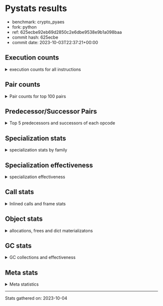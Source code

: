 
# Pystats results

- benchmark: crypto_pyaes
- fork: python
- ref: 625ecbe92eb69d2850c2e6dbe9538e9b1a098baa
- commit hash: 625ecbe
- commit date: 2023-10-03T22:37:21+00:00

## Execution counts

<details>
<summary> execution counts for all instructions </summary>

|Name | Count | Self | Cumulative | Miss ratio | 
|---|---:|---:|---:|---:|
| BINARY_OP | 109,351,840 | 19.4% | 19.4% |  |
| LOAD_FAST | 92,960,580 | 16.5% | 35.8% |  |
| LOAD_CONST | 87,069,660 | 15.4% | 51.3% |  |
| BINARY_SUBSCR_LIST_INT | 73,578,720 | 13.0% | 64.3% |  |
| LOAD_FAST_LOAD_FAST | 36,618,960 | 6.5% | 70.8% |  |
| LOAD_ATTR_NONDESCRIPTOR_WITH_VALUES | 27,633,000 | 4.9% | 75.7% |  |
| BINARY_OP_ADD_INT | 21,582,240 | 3.8% | 79.5% |  |
| STORE_FAST | 15,736,020 | 2.8% | 82.3% |  |
| JUMP_BACKWARD | 12,097,980 | 2.1% | 84.4% |  |
| FOR_ITER_RANGE | 11,407,200 | 2.0% | 86.5% |  |
| LOAD_ATTR_INSTANCE_VALUE | 9,339,600 | 1.7% | 88.1% |  |
| STORE_SUBSCR_LIST_INT | 6,405,600 | 1.1% | 89.3% |  |
| LOAD_GLOBAL_MODULE | 6,044,200 | 1.1% | 90.3% |  |
| LOAD_ATTR_METHOD_NO_DICT | 4,314,000 | 0.8% | 91.1% |  |
| LIST_APPEND | 3,455,280 | 0.6% | 91.7% |  |
| PUSH_NULL | 3,106,980 | 0.6% | 92.3% |  |
| STORE_FAST_STORE_FAST | 2,932,560 | 0.5% | 92.8% |  |
| RESUME_CHECK | 2,761,980 | 0.5% | 93.3% |  |
| CALL_LIST_APPEND | 2,760,960 | 0.5% | 93.7% |  |
| FOR_ITER | 2,760,780 | 0.5% | 94.2% |  |
| UNPACK_SEQUENCE_TWO_TUPLE | 2,760,000 | 0.5% | 94.7% |  |
| RETURN_VALUE | 2,589,060 | 0.5% | 95.2% |  |
| CALL_PY_EXACT_ARGS | 2,588,940 | 0.5% | 95.6% |  |
| LOAD_GLOBAL_BUILTIN | 2,417,220 | 0.4% | 96.1% |  |
| GET_ITER | 2,246,460 | 0.4% | 96.5% |  |
| CALL_BUILTIN_CLASS | 2,246,340 | 0.4% | 96.9% |  |
| POP_JUMP_IF_FALSE | 2,085,060 | 0.4% | 97.2% |  |
| LOAD_ATTR_MODULE | 1,553,800 | 0.3% | 97.5% |  |
| TO_BOOL | 1,553,420 | 0.3% | 97.8% |  |
| CALL_TYPE_1 | 1,553,040 | 0.3% | 98.1% |  |
| CALL_METHOD_DESCRIPTOR_NOARGS | 1,553,040 | 0.3% | 98.3% |  |
| CALL_METHOD_DESCRIPTOR_FAST | 1,553,040 | 0.3% | 98.6% |  |
| BINARY_OP_MULTIPLY_INT | 1,380,600 | 0.2% | 98.9% |  |
| SWAP | 875,160 | 0.2% | 99.0% |  |
| CALL_LEN | 863,640 | 0.2% | 99.2% |  |
| BUILD_LIST | 693,660 | 0.1% | 99.3% |  |
| BINARY_SLICE | 690,840 | 0.1% | 99.4% |  |
| COMPARE_OP_INT | 531,720 | 0.1% | 99.5% |  |
| COPY | 528,480 | 0.1% | 99.6% |  |
| BINARY_OP_SUBTRACT_INT | 355,200 | 0.1% | 99.7% |  |
| POP_TOP | 345,300 | 0.1% | 99.7% |  |
| LOAD_ATTR_METHOD_WITH_VALUES | 345,300 | 0.1% | 99.8% |  |
| LIST_EXTEND | 345,180 | 0.1% | 99.8% |  |
| STORE_ATTR_INSTANCE_VALUE | 173,400 | 0.0% | 99.9% |  |
| LOAD_FAST_AND_CLEAR | 173,280 | 0.0% | 99.9% |  |
| RETURN_CONST | 173,040 | 0.0% | 99.9% |  |
| UNPACK_SEQUENCE_LIST | 172,560 | 0.0% | 100.0% |  |
| LOAD_ATTR_PROPERTY | 172,560 | 0.0% | 100.0% |  |
| STORE_FAST_LOAD_FAST | 1,920 | 0.0% | 100.0% |  |
| JUMP_FORWARD | 1,200 | 0.0% | 100.0% |  |
| EXTENDED_ARG | 1,200 | 0.0% | 100.0% |  |
| CALL | 900 | 0.0% | 100.0% |  |
| CALL_BUILTIN_FAST | 480 | 0.0% | 100.0% |  |
| BINARY_SUBSCR_TUPLE_INT | 480 | 0.0% | 100.0% |  |
| LOAD_ATTR | 320 | 0.0% | 100.0% |  |
| INTERPRETER_EXIT | 240 | 0.0% | 100.0% |  |
| LOAD_GLOBAL | 220 | 0.0% | 100.0% |  |
| LOAD_DEREF | 180 | 0.0% | 100.0% |  |
| TO_BOOL_BOOL | 120 | 0.0% | 100.0% |  |
| POP_JUMP_IF_NOT_NONE | 120 | 0.0% | 100.0% |  |
| EXIT_INIT_CHECK | 120 | 0.0% | 100.0% |  |
| CONTAINS_OP | 120 | 0.0% | 100.0% |  |
| CALL_ISINSTANCE | 120 | 0.0% | 100.0% |  |
| CALL_FUNCTION_EX | 120 | 0.0% | 100.0% |  |
| CALL_ALLOC_AND_ENTER_INIT | 120 | 0.0% | 100.0% |  |
| BINARY_SUBSCR_DICT | 120 | 0.0% | 100.0% |  |
| COMPARE_OP | 80 | 0.0% | 100.0% |  |
| NOP | 60 | 0.0% | 100.0% |  |
| LOAD_FAST_CHECK | 60 | 0.0% | 100.0% |  |
| COPY_FREE_VARS | 60 | 0.0% | 100.0% |  |
| CALL_INTRINSIC_1 | 60 | 0.0% | 100.0% |  |
| BINARY_OP_SUBTRACT_FLOAT | 60 | 0.0% | 100.0% |  |


</details>

## Pair counts

<details>
<summary> Pair counts for top 100 pairs </summary>

|Pair | Count | Self | Cumulative | 
|---|---:|---:|---:|
| LOAD_CONST BINARY_OP | 75,995,640 | 13.5% | 13.5% |
| BINARY_OP BINARY_SUBSCR_LIST_INT | 48,344,160 | 8.6% | 22.0% |
| BINARY_SUBSCR_LIST_INT LOAD_CONST | 30,031,440 | 5.3% | 27.3% |
| LOAD_FAST LOAD_ATTR_NONDESCRIPTOR_WITH_VALUES | 27,633,000 | 4.9% | 32.2% |
| LOAD_ATTR_NONDESCRIPTOR_WITH_VALUES LOAD_FAST_LOAD_FAST | 27,609,600 | 4.9% | 37.1% |
| BINARY_SUBSCR_LIST_INT BINARY_OP | 26,246,880 | 4.7% | 41.8% |
| BINARY_OP LOAD_CONST | 23,486,640 | 4.2% | 45.9% |
| BINARY_OP LOAD_FAST | 20,724,960 | 3.7% | 49.6% |
| LOAD_FAST_LOAD_FAST LOAD_FAST | 20,707,680 | 3.7% | 53.3% |
| BINARY_OP_ADD_INT LOAD_CONST | 20,707,320 | 3.7% | 57.0% |
| LOAD_FAST BINARY_OP_ADD_INT | 20,707,200 | 3.7% | 60.6% |
| BINARY_SUBSCR_LIST_INT LOAD_FAST | 16,601,040 | 2.9% | 63.6% |
| LOAD_FAST BINARY_SUBSCR_LIST_INT | 14,682,360 | 2.6% | 66.2% |
| FOR_ITER_RANGE STORE_FAST | 9,504,180 | 1.7% | 67.9% |
| STORE_FAST LOAD_FAST | 9,335,460 | 1.7% | 69.5% |
| LOAD_FAST LOAD_ATTR_INSTANCE_VALUE | 9,166,920 | 1.6% | 71.1% |
| JUMP_BACKWARD FOR_ITER_RANGE | 9,160,860 | 1.6% | 72.8% |
| LOAD_ATTR_INSTANCE_VALUE LOAD_FAST | 7,435,800 | 1.3% | 74.1% |
| LOAD_FAST_LOAD_FAST BINARY_SUBSCR_LIST_INT | 6,912,960 | 1.2% | 75.3% |
| STORE_SUBSCR_LIST_INT JUMP_BACKWARD | 6,221,160 | 1.1% | 76.4% |
| LOAD_FAST_LOAD_FAST STORE_SUBSCR_LIST_INT | 6,212,160 | 1.1% | 77.5% |
| BINARY_OP LOAD_FAST_LOAD_FAST | 6,212,160 | 1.1% | 78.6% |
| LOAD_FAST LOAD_CONST | 5,573,880 | 1.0% | 79.6% |
| STORE_FAST LOAD_GLOBAL_MODULE | 4,316,040 | 0.8% | 80.3% |
| LOAD_ATTR_METHOD_NO_DICT LOAD_FAST | 4,314,000 | 0.8% | 81.1% |
| BINARY_OP BINARY_OP | 3,484,580 | 0.6% | 81.7% |
| LIST_APPEND JUMP_BACKWARD | 3,455,280 | 0.6% | 82.3% |
| BINARY_OP LIST_APPEND | 3,454,800 | 0.6% | 83.0% |
| LOAD_CONST BINARY_SUBSCR_LIST_INT | 3,451,200 | 0.6% | 83.6% |
| PUSH_NULL LOAD_FAST | 3,106,200 | 0.6% | 84.1% |
| LOAD_FAST LOAD_ATTR_METHOD_NO_DICT | 2,760,960 | 0.5% | 84.6% |
| BINARY_OP CALL_LIST_APPEND | 2,760,960 | 0.5% | 85.1% |
| UNPACK_SEQUENCE_TWO_TUPLE STORE_FAST_STORE_FAST | 2,760,000 | 0.5% | 85.6% |
| STORE_FAST_STORE_FAST LOAD_FAST_LOAD_FAST | 2,760,000 | 0.5% | 86.1% |
| LOAD_FAST_LOAD_FAST BINARY_OP | 2,760,000 | 0.5% | 86.6% |
| JUMP_BACKWARD FOR_ITER | 2,760,000 | 0.5% | 87.1% |
| FOR_ITER UNPACK_SEQUENCE_TWO_TUPLE | 2,760,000 | 0.5% | 87.5% |
| CALL_PY_EXACT_ARGS RESUME_CHECK | 2,588,940 | 0.5% | 88.0% |
| LOAD_GLOBAL_BUILTIN LOAD_FAST | 2,416,980 | 0.4% | 88.4% |
| CALL_BUILTIN_CLASS GET_ITER | 2,246,280 | 0.4% | 88.8% |
| LOAD_GLOBAL_MODULE LOAD_CONST | 2,073,480 | 0.4% | 89.2% |
| GET_ITER FOR_ITER_RANGE | 2,073,300 | 0.4% | 89.6% |
| LOAD_CONST LOAD_CONST | 2,072,040 | 0.4% | 89.9% |
| LOAD_CONST CALL_BUILTIN_CLASS | 2,072,040 | 0.4% | 90.3% |
| CALL_LIST_APPEND LOAD_FAST | 2,070,720 | 0.4% | 90.7% |
| RESUME_CHECK LOAD_GLOBAL_BUILTIN | 1,726,120 | 0.3% | 91.0% |
| LOAD_CONST LOAD_FAST | 1,555,080 | 0.3% | 91.2% |
| LOAD_ATTR_MODULE PUSH_NULL | 1,553,800 | 0.3% | 91.5% |
| LOAD_GLOBAL_MODULE LOAD_ATTR_MODULE | 1,553,700 | 0.3% | 91.8% |
| POP_JUMP_IF_FALSE LOAD_FAST | 1,553,460 | 0.3% | 92.1% |
| LOAD_FAST CALL_PY_EXACT_ARGS | 1,553,360 | 0.3% | 92.3% |
| RETURN_VALUE STORE_FAST | 1,553,280 | 0.3% | 92.6% |
| STORE_FAST JUMP_BACKWARD | 1,553,100 | 0.3% | 92.9% |
| FOR_ITER_RANGE LOAD_GLOBAL_MODULE | 1,553,080 | 0.3% | 93.2% |
| TO_BOOL POP_JUMP_IF_FALSE | 1,553,040 | 0.3% | 93.4% |
| LOAD_GLOBAL_MODULE LOAD_ATTR_METHOD_NO_DICT | 1,553,040 | 0.3% | 93.7% |
| LOAD_FAST TO_BOOL | 1,553,040 | 0.3% | 94.0% |
| LOAD_FAST PUSH_NULL | 1,553,040 | 0.3% | 94.3% |
| LOAD_FAST CALL_TYPE_1 | 1,553,040 | 0.3% | 94.5% |
| LOAD_FAST CALL_METHOD_DESCRIPTOR_NOARGS | 1,553,040 | 0.3% | 94.8% |
| LOAD_FAST CALL_METHOD_DESCRIPTOR_FAST | 1,553,040 | 0.3% | 95.1% |
| CALL_TYPE_1 STORE_FAST | 1,553,040 | 0.3% | 95.4% |
| CALL_METHOD_DESCRIPTOR_NOARGS RETURN_VALUE | 1,553,040 | 0.3% | 95.6% |
| CALL_METHOD_DESCRIPTOR_FAST STORE_FAST | 1,553,040 | 0.3% | 95.9% |
| LOAD_FAST BINARY_OP_MULTIPLY_INT | 1,380,480 | 0.2% | 96.2% |
| BINARY_OP_MULTIPLY_INT LOAD_CONST | 1,380,480 | 0.2% | 96.4% |
| LOAD_CONST BINARY_OP_ADD_INT | 875,040 | 0.2% | 96.6% |
| RESUME_CHECK LOAD_FAST | 862,860 | 0.2% | 96.7% |
| BINARY_SUBSCR_LIST_INT STORE_FAST | 695,760 | 0.1% | 96.8% |
| LOAD_FAST BINARY_OP | 692,180 | 0.1% | 97.0% |
| LOAD_GLOBAL_MODULE LOAD_FAST | 690,840 | 0.1% | 97.1% |
| BINARY_OP_ADD_INT BINARY_SLICE | 690,720 | 0.1% | 97.2% |
| RETURN_VALUE LOAD_FAST | 690,360 | 0.1% | 97.3% |
| LOAD_ATTR_INSTANCE_VALUE LOAD_CONST | 690,240 | 0.1% | 97.5% |
| CALL_LIST_APPEND JUMP_BACKWARD | 690,240 | 0.1% | 97.6% |
| BINARY_SLICE CALL_PY_EXACT_ARGS | 690,240 | 0.1% | 97.7% |
| BINARY_OP RETURN_VALUE | 690,240 | 0.1% | 97.8% |
| COMPARE_OP_INT POP_JUMP_IF_FALSE | 531,600 | 0.1% | 97.9% |
| CALL_LEN LOAD_CONST | 518,160 | 0.1% | 98.0% |
| LOAD_ATTR_INSTANCE_VALUE CALL_LEN | 517,800 | 0.1% | 98.1% |
| LOAD_CONST BINARY_OP_SUBTRACT_INT | 349,920 | 0.1% | 98.2% |
| BUILD_LIST LOAD_CONST | 347,760 | 0.1% | 98.2% |
| LOAD_CONST COMPARE_OP_INT | 346,920 | 0.1% | 98.3% |
| LOAD_FAST CALL_LEN | 345,840 | 0.1% | 98.3% |
| LOAD_FAST COPY | 345,720 | 0.1% | 98.4% |
| STORE_FAST BUILD_LIST | 345,120 | 0.1% | 98.5% |
| LOAD_CONST LIST_EXTEND | 345,120 | 0.1% | 98.5% |
| LOAD_ATTR_INSTANCE_VALUE LOAD_ATTR_METHOD_WITH_VALUES | 345,120 | 0.1% | 98.6% |
| STORE_SUBSCR_LIST_INT LOAD_FAST | 179,160 | 0.0% | 98.6% |
| SWAP SWAP | 177,960 | 0.0% | 98.7% |
| SWAP STORE_SUBSCR_LIST_INT | 177,960 | 0.0% | 98.7% |
| COPY COPY | 177,960 | 0.0% | 98.7% |
| COPY BINARY_SUBSCR_LIST_INT | 177,960 | 0.0% | 98.7% |
| BINARY_OP SWAP | 177,360 | 0.0% | 98.8% |
| POP_JUMP_IF_FALSE JUMP_BACKWARD | 176,040 | 0.0% | 98.8% |
| LOAD_FAST CALL_BUILTIN_CLASS | 174,040 | 0.0% | 98.8% |
| SWAP BUILD_LIST | 173,160 | 0.0% | 98.9% |
| LOAD_FAST_AND_CLEAR SWAP | 173,160 | 0.0% | 98.9% |
| GET_ITER LOAD_FAST_AND_CLEAR | 173,160 | 0.0% | 98.9% |
| BUILD_LIST SWAP | 173,160 | 0.0% | 99.0% |


</details>

## Predecessor/Successor Pairs

<details>
<summary> Top 5 predecessors and successors of each opcode </summary>

### BINARY_SLICE

<details>
<summary> Successors and predecessors for BINARY_SLICE </summary>

|Predecessors | Count | Percentage | 
|---|---:|---:|
| BINARY_OP_ADD_INT | 690,720 | 100.0% |
| LOAD_CONST | 120 | 0.0% |

|Successors | Count | Percentage | 
|---|---:|---:|
| CALL_PY_EXACT_ARGS | 690,240 | 99.9% |
| CALL_BUILTIN_FAST | 480 | 0.1% |
| LOAD_FAST | 120 | 0.0% |


</details>

### CACHE

<details>
<summary> Successors and predecessors for CACHE </summary>

|Predecessors | Count | Percentage | 
|---|---:|---:|

|Successors | Count | Percentage | 
|---|---:|---:|
| RESUME_CHECK | 240 | 100.0% |


</details>

### EXIT_INIT_CHECK

<details>
<summary> Successors and predecessors for EXIT_INIT_CHECK </summary>

|Predecessors | Count | Percentage | 
|---|---:|---:|
| RETURN_CONST | 120 | 100.0% |

|Successors | Count | Percentage | 
|---|---:|---:|
| RETURN_VALUE | 120 | 100.0% |


</details>

### GET_ITER

<details>
<summary> Successors and predecessors for GET_ITER </summary>

|Predecessors | Count | Percentage | 
|---|---:|---:|
| CALL_BUILTIN_CLASS | 2,246,280 | 100.0% |
| CALL | 120 | 0.0% |
| LOAD_FAST | 60 | 0.0% |

|Successors | Count | Percentage | 
|---|---:|---:|
| FOR_ITER_RANGE | 2,073,300 | 92.3% |
| LOAD_FAST_AND_CLEAR | 173,160 | 7.7% |


</details>

### INTERPRETER_EXIT

<details>
<summary> Successors and predecessors for INTERPRETER_EXIT </summary>

|Predecessors | Count | Percentage | 
|---|---:|---:|
| RETURN_CONST | 240 | 100.0% |

|Successors | Count | Percentage | 
|---|---:|---:|


</details>

### NOP

<details>
<summary> Successors and predecessors for NOP </summary>

|Predecessors | Count | Percentage | 
|---|---:|---:|
| POP_TOP | 60 | 100.0% |

|Successors | Count | Percentage | 
|---|---:|---:|
| LOAD_DEREF | 60 | 100.0% |


</details>

### POP_TOP

<details>
<summary> Successors and predecessors for POP_TOP </summary>

|Predecessors | Count | Percentage | 
|---|---:|---:|
| RETURN_CONST | 172,680 | 50.0% |
| POP_JUMP_IF_FALSE | 172,560 | 50.0% |
| CALL | 60 | 0.0% |

|Successors | Count | Percentage | 
|---|---:|---:|
| RETURN_CONST | 172,560 | 50.0% |
| LOAD_GLOBAL_BUILTIN | 172,560 | 50.0% |
| LOAD_FAST | 120 | 0.0% |
| NOP | 60 | 0.0% |


</details>

### PUSH_NULL

<details>
<summary> Successors and predecessors for PUSH_NULL </summary>

|Predecessors | Count | Percentage | 
|---|---:|---:|
| LOAD_ATTR_MODULE | 1,553,800 | 50.0% |
| LOAD_FAST | 1,553,040 | 50.0% |
| LOAD_DEREF | 120 | 0.0% |
| LOAD_ATTR | 20 | 0.0% |

|Successors | Count | Percentage | 
|---|---:|---:|
| LOAD_FAST | 3,106,200 | 100.0% |
| LOAD_CONST | 480 | 0.0% |
| CALL | 180 | 0.0% |
| LOAD_GLOBAL_MODULE | 80 | 0.0% |
| LOAD_GLOBAL | 40 | 0.0% |


</details>

### RETURN_VALUE

<details>
<summary> Successors and predecessors for RETURN_VALUE </summary>

|Predecessors | Count | Percentage | 
|---|---:|---:|
| CALL_METHOD_DESCRIPTOR_NOARGS | 1,553,040 | 60.0% |
| BINARY_OP | 690,240 | 26.7% |
| LOAD_FAST | 172,740 | 6.7% |
| LOAD_ATTR_INSTANCE_VALUE | 172,560 | 6.7% |
| RETURN_VALUE | 240 | 0.0% |

|Successors | Count | Percentage | 
|---|---:|---:|
| STORE_FAST | 1,553,280 | 60.0% |
| LOAD_FAST | 690,360 | 26.7% |
| CALL_PY_EXACT_ARGS | 172,560 | 6.7% |
| BINARY_OP | 172,560 | 6.7% |
| RETURN_VALUE | 240 | 0.0% |


</details>

### TO_BOOL

<details>
<summary> Successors and predecessors for TO_BOOL </summary>

|Predecessors | Count | Percentage | 
|---|---:|---:|
| LOAD_FAST | 1,553,040 | 100.0% |
| TO_BOOL | 380 | 0.0% |

|Successors | Count | Percentage | 
|---|---:|---:|
| POP_JUMP_IF_FALSE | 1,553,040 | 100.0% |
| TO_BOOL | 380 | 0.0% |


</details>

### BINARY_OP

<details>
<summary> Successors and predecessors for BINARY_OP </summary>

|Predecessors | Count | Percentage | 
|---|---:|---:|
| LOAD_CONST | 75,995,640 | 69.5% |
| BINARY_SUBSCR_LIST_INT | 26,246,880 | 24.0% |
| BINARY_OP | 3,484,580 | 3.2% |
| LOAD_FAST_LOAD_FAST | 2,760,000 | 2.5% |
| LOAD_FAST | 692,180 | 0.6% |

|Successors | Count | Percentage | 
|---|---:|---:|
| BINARY_SUBSCR_LIST_INT | 48,344,160 | 44.2% |
| LOAD_CONST | 23,486,640 | 21.5% |
| LOAD_FAST | 20,724,960 | 19.0% |
| LOAD_FAST_LOAD_FAST | 6,212,160 | 5.7% |
| BINARY_OP | 3,484,580 | 3.2% |


</details>

### BUILD_LIST

<details>
<summary> Successors and predecessors for BUILD_LIST </summary>

|Predecessors | Count | Percentage | 
|---|---:|---:|
| STORE_FAST | 345,120 | 49.8% |
| SWAP | 173,160 | 25.0% |
| FOR_ITER_RANGE | 172,560 | 24.9% |
| LOAD_CONST | 2,640 | 0.4% |
| STORE_ATTR_INSTANCE_VALUE | 120 | 0.0% |

|Successors | Count | Percentage | 
|---|---:|---:|
| LOAD_CONST | 347,760 | 50.1% |
| SWAP | 173,160 | 25.0% |
| STORE_FAST | 172,560 | 24.9% |
| LOAD_FAST | 120 | 0.0% |
| LOAD_DEREF | 60 | 0.0% |


</details>

### CALL

<details>
<summary> Successors and predecessors for CALL </summary>

|Predecessors | Count | Percentage | 
|---|---:|---:|
| LOAD_GLOBAL_MODULE | 260 | 28.9% |
| PUSH_NULL | 180 | 20.0% |
| LOAD_FAST | 180 | 20.0% |
| CALL | 160 | 17.8% |
| LOAD_ATTR_INSTANCE_VALUE | 120 | 13.3% |

|Successors | Count | Percentage | 
|---|---:|---:|
| STORE_FAST | 300 | 33.3% |
| CALL | 160 | 17.8% |
| RETURN_VALUE | 120 | 13.3% |
| GET_ITER | 120 | 13.3% |
| POP_TOP | 60 | 6.7% |


</details>

### CALL_FUNCTION_EX

<details>
<summary> Successors and predecessors for CALL_FUNCTION_EX </summary>

|Predecessors | Count | Percentage | 
|---|---:|---:|
| LOAD_FAST | 60 | 50.0% |
| CALL_INTRINSIC_1 | 60 | 50.0% |

|Successors | Count | Percentage | 
|---|---:|---:|
| RESUME_CHECK | 60 | 50.0% |
| COPY_FREE_VARS | 60 | 50.0% |


</details>

### CALL_INTRINSIC_1

<details>
<summary> Successors and predecessors for CALL_INTRINSIC_1 </summary>

|Predecessors | Count | Percentage | 
|---|---:|---:|
| LIST_EXTEND | 60 | 100.0% |

|Successors | Count | Percentage | 
|---|---:|---:|
| CALL_FUNCTION_EX | 60 | 100.0% |


</details>

### COMPARE_OP

<details>
<summary> Successors and predecessors for COMPARE_OP </summary>

|Predecessors | Count | Percentage | 
|---|---:|---:|
| LOAD_GLOBAL_MODULE | 60 | 75.0% |
| COMPARE_OP | 20 | 25.0% |

|Successors | Count | Percentage | 
|---|---:|---:|
| POP_JUMP_IF_FALSE | 60 | 75.0% |
| COMPARE_OP | 20 | 25.0% |


</details>

### CONTAINS_OP

<details>
<summary> Successors and predecessors for CONTAINS_OP </summary>

|Predecessors | Count | Percentage | 
|---|---:|---:|
| LOAD_CONST | 120 | 100.0% |

|Successors | Count | Percentage | 
|---|---:|---:|
| POP_JUMP_IF_FALSE | 120 | 100.0% |


</details>

### COPY

<details>
<summary> Successors and predecessors for COPY </summary>

|Predecessors | Count | Percentage | 
|---|---:|---:|
| LOAD_FAST | 345,720 | 65.4% |
| COPY | 177,960 | 33.7% |
| LOAD_FAST_LOAD_FAST | 3,600 | 0.7% |
| LOAD_CONST | 1,200 | 0.2% |

|Successors | Count | Percentage | 
|---|---:|---:|
| COPY | 177,960 | 33.7% |
| BINARY_SUBSCR_LIST_INT | 177,960 | 33.7% |
| LOAD_ATTR_INSTANCE_VALUE | 172,560 | 32.7% |


</details>

### COPY_FREE_VARS

<details>
<summary> Successors and predecessors for COPY_FREE_VARS </summary>

|Predecessors | Count | Percentage | 
|---|---:|---:|
| CALL_FUNCTION_EX | 60 | 100.0% |

|Successors | Count | Percentage | 
|---|---:|---:|
| RESUME_CHECK | 60 | 100.0% |


</details>

### EXTENDED_ARG

<details>
<summary> Successors and predecessors for EXTENDED_ARG </summary>

|Predecessors | Count | Percentage | 
|---|---:|---:|
| POP_JUMP_IF_FALSE | 1,080 | 90.0% |
| COMPARE_OP_INT | 120 | 10.0% |

|Successors | Count | Percentage | 
|---|---:|---:|
| JUMP_BACKWARD | 1,080 | 90.0% |
| POP_JUMP_IF_FALSE | 120 | 10.0% |


</details>

### FOR_ITER

<details>
<summary> Successors and predecessors for FOR_ITER </summary>

|Predecessors | Count | Percentage | 
|---|---:|---:|
| JUMP_BACKWARD | 2,760,000 | 100.0% |
| FOR_ITER | 660 | 0.0% |
| SWAP | 120 | 0.0% |

|Successors | Count | Percentage | 
|---|---:|---:|
| UNPACK_SEQUENCE_TWO_TUPLE | 2,760,000 | 100.0% |
| FOR_ITER | 660 | 0.0% |
| STORE_FAST | 120 | 0.0% |


</details>

### JUMP_BACKWARD

<details>
<summary> Successors and predecessors for JUMP_BACKWARD </summary>

|Predecessors | Count | Percentage | 
|---|---:|---:|
| STORE_SUBSCR_LIST_INT | 6,221,160 | 51.4% |
| LIST_APPEND | 3,455,280 | 28.6% |
| STORE_FAST | 1,553,100 | 12.8% |
| CALL_LIST_APPEND | 690,240 | 5.7% |
| POP_JUMP_IF_FALSE | 176,040 | 1.5% |

|Successors | Count | Percentage | 
|---|---:|---:|
| FOR_ITER_RANGE | 9,160,860 | 75.7% |
| FOR_ITER | 2,760,000 | 22.8% |
| LOAD_FAST | 172,440 | 1.4% |
| LOAD_FAST_LOAD_FAST | 4,680 | 0.0% |


</details>

### JUMP_FORWARD

<details>
<summary> Successors and predecessors for JUMP_FORWARD </summary>

|Predecessors | Count | Percentage | 
|---|---:|---:|
| FOR_ITER_RANGE | 1,200 | 100.0% |

|Successors | Count | Percentage | 
|---|---:|---:|
| LOAD_CONST | 1,200 | 100.0% |


</details>

### LIST_APPEND

<details>
<summary> Successors and predecessors for LIST_APPEND </summary>

|Predecessors | Count | Percentage | 
|---|---:|---:|
| BINARY_OP | 3,454,800 | 100.0% |
| BINARY_SUBSCR_TUPLE_INT | 480 | 0.0% |

|Successors | Count | Percentage | 
|---|---:|---:|
| JUMP_BACKWARD | 3,455,280 | 100.0% |


</details>

### LIST_EXTEND

<details>
<summary> Successors and predecessors for LIST_EXTEND </summary>

|Predecessors | Count | Percentage | 
|---|---:|---:|
| LOAD_CONST | 345,120 | 100.0% |
| LOAD_DEREF | 60 | 0.0% |

|Successors | Count | Percentage | 
|---|---:|---:|
| UNPACK_SEQUENCE_LIST | 172,560 | 50.0% |
| STORE_FAST | 172,560 | 50.0% |
| CALL_INTRINSIC_1 | 60 | 0.0% |


</details>

### LOAD_ATTR

<details>
<summary> Successors and predecessors for LOAD_ATTR </summary>

|Predecessors | Count | Percentage | 
|---|---:|---:|
| LOAD_GLOBAL_MODULE | 220 | 68.8% |
| LOAD_FAST | 60 | 18.8% |
| LOAD_GLOBAL | 20 | 6.2% |
| LOAD_ATTR | 20 | 6.2% |

|Successors | Count | Percentage | 
|---|---:|---:|
| LOAD_FAST_LOAD_FAST | 120 | 37.5% |
| LOAD_ATTR_MODULE | 100 | 31.2% |
| LOAD_ATTR_METHOD_WITH_VALUES | 60 | 18.8% |
| PUSH_NULL | 20 | 6.2% |
| LOAD_ATTR | 20 | 6.2% |


</details>

### LOAD_CONST

<details>
<summary> Successors and predecessors for LOAD_CONST </summary>

|Predecessors | Count | Percentage | 
|---|---:|---:|
| BINARY_SUBSCR_LIST_INT | 30,031,440 | 34.5% |
| BINARY_OP | 23,486,640 | 27.0% |
| BINARY_OP_ADD_INT | 20,707,320 | 23.8% |
| LOAD_FAST | 5,573,880 | 6.4% |
| LOAD_GLOBAL_MODULE | 2,073,480 | 2.4% |

|Successors | Count | Percentage | 
|---|---:|---:|
| BINARY_OP | 75,995,640 | 87.3% |
| BINARY_SUBSCR_LIST_INT | 3,451,200 | 4.0% |
| LOAD_CONST | 2,072,040 | 2.4% |
| CALL_BUILTIN_CLASS | 2,072,040 | 2.4% |
| LOAD_FAST | 1,555,080 | 1.8% |


</details>

### LOAD_DEREF

<details>
<summary> Successors and predecessors for LOAD_DEREF </summary>

|Predecessors | Count | Percentage | 
|---|---:|---:|
| RESUME_CHECK | 60 | 33.3% |
| NOP | 60 | 33.3% |
| BUILD_LIST | 60 | 33.3% |

|Successors | Count | Percentage | 
|---|---:|---:|
| PUSH_NULL | 120 | 66.7% |
| LIST_EXTEND | 60 | 33.3% |


</details>

### LOAD_FAST

<details>
<summary> Successors and predecessors for LOAD_FAST </summary>

|Predecessors | Count | Percentage | 
|---|---:|---:|
| BINARY_OP | 20,724,960 | 22.3% |
| LOAD_FAST_LOAD_FAST | 20,707,680 | 22.3% |
| BINARY_SUBSCR_LIST_INT | 16,601,040 | 17.9% |
| STORE_FAST | 9,335,460 | 10.0% |
| LOAD_ATTR_INSTANCE_VALUE | 7,435,800 | 8.0% |

|Successors | Count | Percentage | 
|---|---:|---:|
| LOAD_ATTR_NONDESCRIPTOR_WITH_VALUES | 27,633,000 | 29.7% |
| BINARY_OP_ADD_INT | 20,707,200 | 22.3% |
| BINARY_SUBSCR_LIST_INT | 14,682,360 | 15.8% |
| LOAD_ATTR_INSTANCE_VALUE | 9,166,920 | 9.9% |
| LOAD_CONST | 5,573,880 | 6.0% |


</details>

### LOAD_FAST_AND_CLEAR

<details>
<summary> Successors and predecessors for LOAD_FAST_AND_CLEAR </summary>

|Predecessors | Count | Percentage | 
|---|---:|---:|
| GET_ITER | 173,160 | 99.9% |
| LOAD_FAST_AND_CLEAR | 120 | 0.1% |

|Successors | Count | Percentage | 
|---|---:|---:|
| SWAP | 173,160 | 99.9% |
| LOAD_FAST_AND_CLEAR | 120 | 0.1% |


</details>

### LOAD_FAST_CHECK

<details>
<summary> Successors and predecessors for LOAD_FAST_CHECK </summary>

|Predecessors | Count | Percentage | 
|---|---:|---:|
| STORE_FAST | 60 | 100.0% |

|Successors | Count | Percentage | 
|---|---:|---:|
| LOAD_GLOBAL_MODULE | 40 | 66.7% |
| LOAD_GLOBAL | 20 | 33.3% |


</details>

### LOAD_FAST_LOAD_FAST

<details>
<summary> Successors and predecessors for LOAD_FAST_LOAD_FAST </summary>

|Predecessors | Count | Percentage | 
|---|---:|---:|
| LOAD_ATTR_NONDESCRIPTOR_WITH_VALUES | 27,609,600 | 75.4% |
| BINARY_OP | 6,212,160 | 17.0% |
| STORE_FAST_STORE_FAST | 2,760,000 | 7.5% |
| STORE_FAST | 10,320 | 0.0% |
| POP_JUMP_IF_FALSE | 7,320 | 0.0% |

|Successors | Count | Percentage | 
|---|---:|---:|
| LOAD_FAST | 20,707,680 | 56.5% |
| BINARY_SUBSCR_LIST_INT | 6,912,960 | 18.9% |
| STORE_SUBSCR_LIST_INT | 6,212,160 | 17.0% |
| BINARY_OP | 2,760,000 | 7.5% |
| COMPARE_OP_INT | 12,120 | 0.0% |


</details>

### LOAD_GLOBAL

<details>
<summary> Successors and predecessors for LOAD_GLOBAL </summary>

|Predecessors | Count | Percentage | 
|---|---:|---:|
| STORE_FAST | 60 | 27.3% |
| RETURN_VALUE | 40 | 18.2% |
| PUSH_NULL | 40 | 18.2% |
| RESUME_CHECK | 20 | 9.1% |
| LOAD_FAST_CHECK | 20 | 9.1% |

|Successors | Count | Percentage | 
|---|---:|---:|
| LOAD_GLOBAL_MODULE | 180 | 81.8% |
| LOAD_GLOBAL_BUILTIN | 20 | 9.1% |
| LOAD_ATTR | 20 | 9.1% |


</details>

### POP_JUMP_IF_FALSE

<details>
<summary> Successors and predecessors for POP_JUMP_IF_FALSE </summary>

|Predecessors | Count | Percentage | 
|---|---:|---:|
| TO_BOOL | 1,553,040 | 74.5% |
| COMPARE_OP_INT | 531,600 | 25.5% |
| TO_BOOL_BOOL | 120 | 0.0% |
| EXTENDED_ARG | 120 | 0.0% |
| CONTAINS_OP | 120 | 0.0% |

|Successors | Count | Percentage | 
|---|---:|---:|
| LOAD_FAST | 1,553,460 | 74.5% |
| JUMP_BACKWARD | 176,040 | 8.4% |
| POP_TOP | 172,560 | 8.3% |
| LOAD_GLOBAL_BUILTIN | 172,560 | 8.3% |
| LOAD_FAST_LOAD_FAST | 7,320 | 0.4% |


</details>

### POP_JUMP_IF_NOT_NONE

<details>
<summary> Successors and predecessors for POP_JUMP_IF_NOT_NONE </summary>

|Predecessors | Count | Percentage | 
|---|---:|---:|
| LOAD_FAST | 120 | 100.0% |

|Successors | Count | Percentage | 
|---|---:|---:|
| LOAD_GLOBAL_MODULE | 120 | 100.0% |


</details>

### RETURN_CONST

<details>
<summary> Successors and predecessors for RETURN_CONST </summary>

|Predecessors | Count | Percentage | 
|---|---:|---:|
| POP_TOP | 172,560 | 99.7% |
| STORE_ATTR_INSTANCE_VALUE | 360 | 0.2% |
| FOR_ITER_RANGE | 120 | 0.1% |

|Successors | Count | Percentage | 
|---|---:|---:|
| POP_TOP | 172,680 | 99.8% |
| INTERPRETER_EXIT | 240 | 0.1% |
| EXIT_INIT_CHECK | 120 | 0.1% |


</details>

### STORE_FAST

<details>
<summary> Successors and predecessors for STORE_FAST </summary>

|Predecessors | Count | Percentage | 
|---|---:|---:|
| FOR_ITER_RANGE | 9,504,180 | 60.4% |
| RETURN_VALUE | 1,553,280 | 9.9% |
| CALL_TYPE_1 | 1,553,040 | 9.9% |
| CALL_METHOD_DESCRIPTOR_FAST | 1,553,040 | 9.9% |
| BINARY_SUBSCR_LIST_INT | 695,760 | 4.4% |

|Successors | Count | Percentage | 
|---|---:|---:|
| LOAD_FAST | 9,335,460 | 59.3% |
| LOAD_GLOBAL_MODULE | 4,316,040 | 27.4% |
| JUMP_BACKWARD | 1,553,100 | 9.9% |
| BUILD_LIST | 345,120 | 2.2% |
| STORE_FAST | 172,920 | 1.1% |


</details>

### STORE_FAST_LOAD_FAST

<details>
<summary> Successors and predecessors for STORE_FAST_LOAD_FAST </summary>

|Predecessors | Count | Percentage | 
|---|---:|---:|
| FOR_ITER_RANGE | 1,920 | 100.0% |

|Successors | Count | Percentage | 
|---|---:|---:|
| LOAD_FAST | 1,920 | 100.0% |


</details>

### STORE_FAST_STORE_FAST

<details>
<summary> Successors and predecessors for STORE_FAST_STORE_FAST </summary>

|Predecessors | Count | Percentage | 
|---|---:|---:|
| UNPACK_SEQUENCE_TWO_TUPLE | 2,760,000 | 94.1% |
| UNPACK_SEQUENCE_LIST | 172,560 | 5.9% |

|Successors | Count | Percentage | 
|---|---:|---:|
| LOAD_FAST_LOAD_FAST | 2,760,000 | 94.1% |
| STORE_FAST | 172,560 | 5.9% |


</details>

### SWAP

<details>
<summary> Successors and predecessors for SWAP </summary>

|Predecessors | Count | Percentage | 
|---|---:|---:|
| SWAP | 177,960 | 20.3% |
| BINARY_OP | 177,360 | 20.3% |
| LOAD_FAST_AND_CLEAR | 173,160 | 19.8% |
| BUILD_LIST | 173,160 | 19.8% |
| BINARY_OP_ADD_INT | 173,160 | 19.8% |

|Successors | Count | Percentage | 
|---|---:|---:|
| SWAP | 177,960 | 20.3% |
| STORE_SUBSCR_LIST_INT | 177,960 | 20.3% |
| BUILD_LIST | 173,160 | 19.8% |
| FOR_ITER_RANGE | 173,040 | 19.8% |
| STORE_ATTR_INSTANCE_VALUE | 172,560 | 19.7% |


</details>

### BINARY_OP_ADD_INT

<details>
<summary> Successors and predecessors for BINARY_OP_ADD_INT </summary>

|Predecessors | Count | Percentage | 
|---|---:|---:|
| LOAD_FAST | 20,707,200 | 95.9% |
| LOAD_CONST | 875,040 | 4.1% |

|Successors | Count | Percentage | 
|---|---:|---:|
| LOAD_CONST | 20,707,320 | 95.9% |
| BINARY_SLICE | 690,720 | 3.2% |
| SWAP | 173,160 | 0.8% |
| STORE_FAST | 10,800 | 0.1% |
| CALL_BUILTIN_CLASS | 240 | 0.0% |


</details>

### BINARY_OP_MULTIPLY_INT

<details>
<summary> Successors and predecessors for BINARY_OP_MULTIPLY_INT </summary>

|Predecessors | Count | Percentage | 
|---|---:|---:|
| LOAD_FAST | 1,380,480 | 100.0% |
| LOAD_CONST | 120 | 0.0% |

|Successors | Count | Percentage | 
|---|---:|---:|
| LOAD_CONST | 1,380,480 | 100.0% |
| STORE_FAST | 120 | 0.0% |


</details>

### BINARY_OP_SUBTRACT_FLOAT

<details>
<summary> Successors and predecessors for BINARY_OP_SUBTRACT_FLOAT </summary>

|Predecessors | Count | Percentage | 
|---|---:|---:|
| LOAD_FAST | 40 | 66.7% |
| BINARY_OP | 20 | 33.3% |

|Successors | Count | Percentage | 
|---|---:|---:|
| STORE_FAST | 60 | 100.0% |


</details>

### BINARY_OP_SUBTRACT_INT

<details>
<summary> Successors and predecessors for BINARY_OP_SUBTRACT_INT </summary>

|Predecessors | Count | Percentage | 
|---|---:|---:|
| LOAD_CONST | 349,920 | 98.5% |
| BINARY_OP | 5,280 | 1.5% |

|Successors | Count | Percentage | 
|---|---:|---:|
| STORE_FAST | 172,560 | 48.6% |
| LOAD_CONST | 172,560 | 48.6% |
| BINARY_SUBSCR_LIST_INT | 10,080 | 2.8% |


</details>

### BINARY_SUBSCR_DICT

<details>
<summary> Successors and predecessors for BINARY_SUBSCR_DICT </summary>

|Predecessors | Count | Percentage | 
|---|---:|---:|
| CALL_LEN | 120 | 100.0% |

|Successors | Count | Percentage | 
|---|---:|---:|
| STORE_FAST | 120 | 100.0% |


</details>

### BINARY_SUBSCR_LIST_INT

<details>
<summary> Successors and predecessors for BINARY_SUBSCR_LIST_INT </summary>

|Predecessors | Count | Percentage | 
|---|---:|---:|
| BINARY_OP | 48,344,160 | 65.7% |
| LOAD_FAST | 14,682,360 | 20.0% |
| LOAD_FAST_LOAD_FAST | 6,912,960 | 9.4% |
| LOAD_CONST | 3,451,200 | 4.7% |
| COPY | 177,960 | 0.2% |

|Successors | Count | Percentage | 
|---|---:|---:|
| LOAD_CONST | 30,031,440 | 40.8% |
| BINARY_OP | 26,246,880 | 35.7% |
| LOAD_FAST | 16,601,040 | 22.6% |
| STORE_FAST | 695,760 | 0.9% |
| LOAD_FAST_LOAD_FAST | 3,600 | 0.0% |


</details>

### BINARY_SUBSCR_TUPLE_INT

<details>
<summary> Successors and predecessors for BINARY_SUBSCR_TUPLE_INT </summary>

|Predecessors | Count | Percentage | 
|---|---:|---:|
| LOAD_CONST | 480 | 100.0% |

|Successors | Count | Percentage | 
|---|---:|---:|
| LIST_APPEND | 480 | 100.0% |


</details>

### CALL_ALLOC_AND_ENTER_INIT

<details>
<summary> Successors and predecessors for CALL_ALLOC_AND_ENTER_INIT </summary>

|Predecessors | Count | Percentage | 
|---|---:|---:|
| LOAD_FAST | 120 | 100.0% |

|Successors | Count | Percentage | 
|---|---:|---:|
| RESUME_CHECK | 120 | 100.0% |


</details>

### CALL_BUILTIN_CLASS

<details>
<summary> Successors and predecessors for CALL_BUILTIN_CLASS </summary>

|Predecessors | Count | Percentage | 
|---|---:|---:|
| LOAD_CONST | 2,072,040 | 92.2% |
| LOAD_FAST | 174,040 | 7.7% |
| BINARY_OP_ADD_INT | 240 | 0.0% |
| CALL | 20 | 0.0% |

|Successors | Count | Percentage | 
|---|---:|---:|
| GET_ITER | 2,246,280 | 100.0% |
| STORE_FAST | 60 | 0.0% |


</details>

### CALL_BUILTIN_FAST

<details>
<summary> Successors and predecessors for CALL_BUILTIN_FAST </summary>

|Predecessors | Count | Percentage | 
|---|---:|---:|
| BINARY_SLICE | 480 | 100.0% |

|Successors | Count | Percentage | 
|---|---:|---:|
| LOAD_CONST | 480 | 100.0% |


</details>

### CALL_ISINSTANCE

<details>
<summary> Successors and predecessors for CALL_ISINSTANCE </summary>

|Predecessors | Count | Percentage | 
|---|---:|---:|
| LOAD_GLOBAL_BUILTIN | 120 | 100.0% |

|Successors | Count | Percentage | 
|---|---:|---:|
| TO_BOOL_BOOL | 120 | 100.0% |


</details>

### CALL_LEN

<details>
<summary> Successors and predecessors for CALL_LEN </summary>

|Predecessors | Count | Percentage | 
|---|---:|---:|
| LOAD_ATTR_INSTANCE_VALUE | 517,800 | 60.0% |
| LOAD_FAST | 345,840 | 40.0% |

|Successors | Count | Percentage | 
|---|---:|---:|
| LOAD_CONST | 518,160 | 60.0% |
| LOAD_GLOBAL_BUILTIN | 172,680 | 20.0% |
| COMPARE_OP_INT | 172,680 | 20.0% |
| BINARY_SUBSCR_DICT | 120 | 0.0% |


</details>

### CALL_LIST_APPEND

<details>
<summary> Successors and predecessors for CALL_LIST_APPEND </summary>

|Predecessors | Count | Percentage | 
|---|---:|---:|
| BINARY_OP | 2,760,960 | 100.0% |

|Successors | Count | Percentage | 
|---|---:|---:|
| LOAD_FAST | 2,070,720 | 75.0% |
| JUMP_BACKWARD | 690,240 | 25.0% |


</details>

### CALL_METHOD_DESCRIPTOR_FAST

<details>
<summary> Successors and predecessors for CALL_METHOD_DESCRIPTOR_FAST </summary>

|Predecessors | Count | Percentage | 
|---|---:|---:|
| LOAD_FAST | 1,553,040 | 100.0% |

|Successors | Count | Percentage | 
|---|---:|---:|
| STORE_FAST | 1,553,040 | 100.0% |


</details>

### CALL_METHOD_DESCRIPTOR_NOARGS

<details>
<summary> Successors and predecessors for CALL_METHOD_DESCRIPTOR_NOARGS </summary>

|Predecessors | Count | Percentage | 
|---|---:|---:|
| LOAD_FAST | 1,553,040 | 100.0% |

|Successors | Count | Percentage | 
|---|---:|---:|
| RETURN_VALUE | 1,553,040 | 100.0% |


</details>

### CALL_PY_EXACT_ARGS

<details>
<summary> Successors and predecessors for CALL_PY_EXACT_ARGS </summary>

|Predecessors | Count | Percentage | 
|---|---:|---:|
| LOAD_FAST | 1,553,360 | 60.0% |
| BINARY_SLICE | 690,240 | 26.7% |
| RETURN_VALUE | 172,560 | 6.7% |
| LOAD_ATTR_METHOD_WITH_VALUES | 172,560 | 6.7% |
| LOAD_FAST_LOAD_FAST | 120 | 0.0% |

|Successors | Count | Percentage | 
|---|---:|---:|
| RESUME_CHECK | 2,588,940 | 100.0% |


</details>

### CALL_TYPE_1

<details>
<summary> Successors and predecessors for CALL_TYPE_1 </summary>

|Predecessors | Count | Percentage | 
|---|---:|---:|
| LOAD_FAST | 1,553,040 | 100.0% |

|Successors | Count | Percentage | 
|---|---:|---:|
| STORE_FAST | 1,553,040 | 100.0% |


</details>

### COMPARE_OP_INT

<details>
<summary> Successors and predecessors for COMPARE_OP_INT </summary>

|Predecessors | Count | Percentage | 
|---|---:|---:|
| LOAD_CONST | 346,920 | 65.2% |
| CALL_LEN | 172,680 | 32.5% |
| LOAD_FAST_LOAD_FAST | 12,120 | 2.3% |

|Successors | Count | Percentage | 
|---|---:|---:|
| POP_JUMP_IF_FALSE | 531,600 | 100.0% |
| EXTENDED_ARG | 120 | 0.0% |


</details>

### FOR_ITER_RANGE

<details>
<summary> Successors and predecessors for FOR_ITER_RANGE </summary>

|Predecessors | Count | Percentage | 
|---|---:|---:|
| JUMP_BACKWARD | 9,160,860 | 80.3% |
| GET_ITER | 2,073,300 | 18.2% |
| SWAP | 173,040 | 1.5% |

|Successors | Count | Percentage | 
|---|---:|---:|
| STORE_FAST | 9,504,180 | 83.3% |
| LOAD_GLOBAL_MODULE | 1,553,080 | 13.6% |
| LOAD_FAST | 172,560 | 1.5% |
| BUILD_LIST | 172,560 | 1.5% |
| STORE_FAST_LOAD_FAST | 1,920 | 0.0% |


</details>

### LOAD_ATTR_INSTANCE_VALUE

<details>
<summary> Successors and predecessors for LOAD_ATTR_INSTANCE_VALUE </summary>

|Predecessors | Count | Percentage | 
|---|---:|---:|
| LOAD_FAST | 9,166,920 | 98.2% |
| COPY | 172,560 | 1.8% |
| LOAD_FAST_LOAD_FAST | 120 | 0.0% |

|Successors | Count | Percentage | 
|---|---:|---:|
| LOAD_FAST | 7,435,800 | 79.6% |
| LOAD_CONST | 690,240 | 7.4% |
| CALL_LEN | 517,800 | 5.5% |
| LOAD_ATTR_METHOD_WITH_VALUES | 345,120 | 3.7% |
| RETURN_VALUE | 172,560 | 1.8% |


</details>

### LOAD_ATTR_METHOD_NO_DICT

<details>
<summary> Successors and predecessors for LOAD_ATTR_METHOD_NO_DICT </summary>

|Predecessors | Count | Percentage | 
|---|---:|---:|
| LOAD_FAST | 2,760,960 | 64.0% |
| LOAD_GLOBAL_MODULE | 1,553,040 | 36.0% |

|Successors | Count | Percentage | 
|---|---:|---:|
| LOAD_FAST | 4,314,000 | 100.0% |


</details>

### LOAD_ATTR_METHOD_WITH_VALUES

<details>
<summary> Successors and predecessors for LOAD_ATTR_METHOD_WITH_VALUES </summary>

|Predecessors | Count | Percentage | 
|---|---:|---:|
| LOAD_ATTR_INSTANCE_VALUE | 345,120 | 99.9% |
| LOAD_FAST | 120 | 0.0% |
| LOAD_ATTR | 60 | 0.0% |

|Successors | Count | Percentage | 
|---|---:|---:|
| LOAD_FAST | 172,680 | 50.0% |
| CALL_PY_EXACT_ARGS | 172,560 | 50.0% |
| LOAD_GLOBAL_MODULE | 40 | 0.0% |
| LOAD_GLOBAL | 20 | 0.0% |


</details>

### LOAD_ATTR_MODULE

<details>
<summary> Successors and predecessors for LOAD_ATTR_MODULE </summary>

|Predecessors | Count | Percentage | 
|---|---:|---:|
| LOAD_GLOBAL_MODULE | 1,553,700 | 100.0% |
| LOAD_ATTR | 100 | 0.0% |

|Successors | Count | Percentage | 
|---|---:|---:|
| PUSH_NULL | 1,553,800 | 100.0% |


</details>

### LOAD_ATTR_NONDESCRIPTOR_WITH_VALUES

<details>
<summary> Successors and predecessors for LOAD_ATTR_NONDESCRIPTOR_WITH_VALUES </summary>

|Predecessors | Count | Percentage | 
|---|---:|---:|
| LOAD_FAST | 27,633,000 | 100.0% |

|Successors | Count | Percentage | 
|---|---:|---:|
| LOAD_FAST_LOAD_FAST | 27,609,600 | 99.9% |
| LOAD_FAST | 23,280 | 0.1% |
| LOAD_GLOBAL_BUILTIN | 120 | 0.0% |


</details>

### LOAD_ATTR_PROPERTY

<details>
<summary> Successors and predecessors for LOAD_ATTR_PROPERTY </summary>

|Predecessors | Count | Percentage | 
|---|---:|---:|
| LOAD_ATTR_INSTANCE_VALUE | 172,560 | 100.0% |

|Successors | Count | Percentage | 
|---|---:|---:|
| RESUME_CHECK | 172,560 | 100.0% |


</details>

### LOAD_GLOBAL_BUILTIN

<details>
<summary> Successors and predecessors for LOAD_GLOBAL_BUILTIN </summary>

|Predecessors | Count | Percentage | 
|---|---:|---:|
| RESUME_CHECK | 1,726,120 | 71.4% |
| CALL_LEN | 172,680 | 7.1% |
| POP_TOP | 172,560 | 7.1% |
| POP_JUMP_IF_FALSE | 172,560 | 7.1% |
| LOAD_GLOBAL_MODULE | 172,560 | 7.1% |

|Successors | Count | Percentage | 
|---|---:|---:|
| LOAD_FAST | 2,416,980 | 100.0% |
| LOAD_FAST_LOAD_FAST | 120 | 0.0% |
| CALL_ISINSTANCE | 120 | 0.0% |


</details>

### LOAD_GLOBAL_MODULE

<details>
<summary> Successors and predecessors for LOAD_GLOBAL_MODULE </summary>

|Predecessors | Count | Percentage | 
|---|---:|---:|
| STORE_FAST | 4,316,040 | 71.4% |
| FOR_ITER_RANGE | 1,553,080 | 25.7% |
| RESUME_CHECK | 172,920 | 2.9% |
| POP_JUMP_IF_FALSE | 1,440 | 0.0% |
| STORE_ATTR_INSTANCE_VALUE | 240 | 0.0% |

|Successors | Count | Percentage | 
|---|---:|---:|
| LOAD_CONST | 2,073,480 | 34.3% |
| LOAD_ATTR_MODULE | 1,553,700 | 25.7% |
| LOAD_ATTR_METHOD_NO_DICT | 1,553,040 | 25.7% |
| LOAD_FAST | 690,840 | 11.4% |
| LOAD_GLOBAL_BUILTIN | 172,560 | 2.9% |


</details>

### RESUME_CHECK

<details>
<summary> Successors and predecessors for RESUME_CHECK </summary>

|Predecessors | Count | Percentage | 
|---|---:|---:|
| CALL_PY_EXACT_ARGS | 2,588,940 | 93.7% |
| LOAD_ATTR_PROPERTY | 172,560 | 6.2% |
| CACHE | 240 | 0.0% |
| CALL_ALLOC_AND_ENTER_INIT | 120 | 0.0% |
| COPY_FREE_VARS | 60 | 0.0% |

|Successors | Count | Percentage | 
|---|---:|---:|
| LOAD_GLOBAL_BUILTIN | 1,726,120 | 62.5% |
| LOAD_FAST | 862,860 | 31.2% |
| LOAD_GLOBAL_MODULE | 172,920 | 6.3% |
| LOAD_DEREF | 60 | 0.0% |
| LOAD_GLOBAL | 20 | 0.0% |


</details>

### STORE_ATTR_INSTANCE_VALUE

<details>
<summary> Successors and predecessors for STORE_ATTR_INSTANCE_VALUE </summary>

|Predecessors | Count | Percentage | 
|---|---:|---:|
| SWAP | 172,560 | 99.5% |
| LOAD_FAST | 720 | 0.4% |
| LOAD_FAST_LOAD_FAST | 120 | 0.1% |

|Successors | Count | Percentage | 
|---|---:|---:|
| LOAD_FAST | 172,680 | 99.6% |
| RETURN_CONST | 360 | 0.2% |
| LOAD_GLOBAL_MODULE | 240 | 0.1% |
| BUILD_LIST | 120 | 0.1% |


</details>

### STORE_SUBSCR_LIST_INT

<details>
<summary> Successors and predecessors for STORE_SUBSCR_LIST_INT </summary>

|Predecessors | Count | Percentage | 
|---|---:|---:|
| LOAD_FAST_LOAD_FAST | 6,212,160 | 97.0% |
| SWAP | 177,960 | 2.8% |
| BINARY_OP | 10,560 | 0.2% |
| LOAD_FAST | 4,920 | 0.1% |

|Successors | Count | Percentage | 
|---|---:|---:|
| JUMP_BACKWARD | 6,221,160 | 97.1% |
| LOAD_FAST | 179,160 | 2.8% |
| LOAD_FAST_LOAD_FAST | 5,280 | 0.1% |


</details>

### TO_BOOL_BOOL

<details>
<summary> Successors and predecessors for TO_BOOL_BOOL </summary>

|Predecessors | Count | Percentage | 
|---|---:|---:|
| CALL_ISINSTANCE | 120 | 100.0% |

|Successors | Count | Percentage | 
|---|---:|---:|
| POP_JUMP_IF_FALSE | 120 | 100.0% |


</details>

### UNPACK_SEQUENCE_LIST

<details>
<summary> Successors and predecessors for UNPACK_SEQUENCE_LIST </summary>

|Predecessors | Count | Percentage | 
|---|---:|---:|
| LIST_EXTEND | 172,560 | 100.0% |

|Successors | Count | Percentage | 
|---|---:|---:|
| STORE_FAST_STORE_FAST | 172,560 | 100.0% |


</details>

### UNPACK_SEQUENCE_TWO_TUPLE

<details>
<summary> Successors and predecessors for UNPACK_SEQUENCE_TWO_TUPLE </summary>

|Predecessors | Count | Percentage | 
|---|---:|---:|
| FOR_ITER | 2,760,000 | 100.0% |

|Successors | Count | Percentage | 
|---|---:|---:|
| STORE_FAST_STORE_FAST | 2,760,000 | 100.0% |


</details>


</details>

## Specialization stats

<details>
<summary> specialization stats by family </summary>

### BINARY_SLICE

<details>
<summary> specialization stats for BINARY_SLICE family </summary>

|Kind | Count | Ratio | 
|---|---|---|


</details>

### BINARY_SUBSCR

<details>
<summary> specialization stats for BINARY_SUBSCR family </summary>

|Kind | Count | Ratio | 
|---|---|---|
|          hit |     73579320 | 100.0% |


</details>

### STORE_SUBSCR

<details>
<summary> specialization stats for STORE_SUBSCR family </summary>

|Kind | Count | Ratio | 
|---|---|---|
|          hit |      6405600 | 100.0% |


</details>

### TO_BOOL

<details>
<summary> specialization stats for TO_BOOL family </summary>

|Kind | Count | Ratio | 
|---|---|---|
| specialization.deferred |      1553040 | 100.0% |
|          hit |          120 | 0.0% |

#### Specialization attempts

| | Count | Ratio | 
|---|---:|---:|
| Success | 0 | 0.0% |
| Failure | 380 | 100.0% |

|Failure kind | Count | Ratio | 
|---|---:|---:|
| other | 380 | 100.0% |


</details>

### BINARY_OP

<details>
<summary> specialization stats for BINARY_OP family </summary>

|Kind | Count | Ratio | 
|---|---|---|
| specialization.deferred |    109323240 | 82.4% |
|          hit |     23318100 | 17.6% |

#### Specialization attempts

| | Count | Ratio | 
|---|---:|---:|
| Success | 20 | 0.1% |
| Failure | 28,580 | 99.9% |

|Failure kind | Count | Ratio | 
|---|---:|---:|
| xor | 7,980 | 27.9% |
| and int | 7,840 | 27.4% |
| rshift | 5,920 | 20.7% |
| remainder | 5,300 | 18.5% |
| lshift | 700 | 2.4% |
| or | 540 | 1.9% |
| floor divide | 180 | 0.6% |
| multiply different types | 80 | 0.3% |
| add other | 40 | 0.1% |


</details>

### CALL

<details>
<summary> specialization stats for CALL family </summary>

|Kind | Count | Ratio | 
|---|---|---|
| specialization.deferred |          660 | 0.0% |
|          hit |     13119720 | 100.0% |

#### Specialization attempts

| | Count | Ratio | 
|---|---:|---:|
| Success | 80 | 33.3% |
| Failure | 160 | 66.7% |

|Failure kind | Count | Ratio | 
|---|---:|---:|
| cfunc noargs | 60 | 37.5% |
| wrong number arguments | 60 | 37.5% |
| class no vectorcall | 40 | 25.0% |


</details>

### COMPARE_OP

<details>
<summary> specialization stats for COMPARE_OP family </summary>

|Kind | Count | Ratio | 
|---|---|---|
| specialization.deferred |           60 | 0.0% |
|          hit |       531720 | 100.0% |

#### Specialization attempts

| | Count | Ratio | 
|---|---:|---:|
| Success | 0 | 0.0% |
| Failure | 20 | 100.0% |

|Failure kind | Count | Ratio | 
|---|---:|---:|
| bytes | 20 | 100.0% |


</details>

### FOR_ITER

<details>
<summary> specialization stats for FOR_ITER family </summary>

|Kind | Count | Ratio | 
|---|---|---|
| specialization.deferred |      2760120 | 19.5% |
|          hit |     11407200 | 80.5% |

#### Specialization attempts

| | Count | Ratio | 
|---|---:|---:|
| Success | 0 | 0.0% |
| Failure | 660 | 100.0% |

|Failure kind | Count | Ratio | 
|---|---:|---:|
| zip | 660 | 100.0% |


</details>

### JUMP_BACKWARD

<details>
<summary> specialization stats for JUMP_BACKWARD family </summary>

|Kind | Count | Ratio | 
|---|---|---|


</details>

### LOAD_ATTR

<details>
<summary> specialization stats for LOAD_ATTR family </summary>

|Kind | Count | Ratio | 
|---|---|---|
| specialization.deferred |          140 | 0.0% |
|          hit |     43358260 | 100.0% |

#### Specialization attempts

| | Count | Ratio | 
|---|---:|---:|
| Success | 160 | 88.9% |
| Failure | 20 | 11.1% |

|Failure kind | Count | Ratio | 
|---|---:|---:|
| metaclass attribute | 20 | 100.0% |


</details>

### LOAD_GLOBAL

<details>
<summary> specialization stats for LOAD_GLOBAL family </summary>

|Kind | Count | Ratio | 
|---|---|---|
| specialization.deferred |           20 | 0.0% |
|          hit |      8461420 | 100.0% |

#### Specialization attempts

| | Count | Ratio | 
|---|---:|---:|
| Success | 200 | 100.0% |
| Failure | 0 | 0.0% |

|Failure kind | Count | Ratio | 
|---|---:|---:|


</details>

### POP_JUMP_IF_FALSE

<details>
<summary> specialization stats for POP_JUMP_IF_FALSE family </summary>

|Kind | Count | Ratio | 
|---|---|---|


</details>

### POP_JUMP_IF_NOT_NONE

<details>
<summary> specialization stats for POP_JUMP_IF_NOT_NONE family </summary>

|Kind | Count | Ratio | 
|---|---|---|


</details>

### STORE_ATTR

<details>
<summary> specialization stats for STORE_ATTR family </summary>

|Kind | Count | Ratio | 
|---|---|---|
|          hit |       173400 | 100.0% |


</details>

### UNPACK_SEQUENCE

<details>
<summary> specialization stats for UNPACK_SEQUENCE family </summary>

|Kind | Count | Ratio | 
|---|---|---|
|          hit |      2932560 | 100.0% |


</details>


</details>

## Specialization effectiveness

<details>
<summary> specialization effectiveness </summary>

|Instructions | Count | Ratio | 
|---|---:|---:|
| Basic | 249,855,000 | 44.3% |
| Not specialized | 128,541,560 | 22.8% |
| Specialized | 186,049,400 | 33.0% |

### Deferred by instruction

<details>
<summary> deferred by instruction </summary>

|Name | Count | Ratio | 
|---|---:|---:|
| BINARY_OP | 109,323,240 | 96.2% |
| FOR_ITER | 2,760,120 | 2.4% |
| TO_BOOL | 1,553,040 | 1.4% |
| CALL | 660 | 0.0% |
| LOAD_ATTR | 140 | 0.0% |
| COMPARE_OP | 60 | 0.0% |
| LOAD_GLOBAL | 20 | 0.0% |
| UNPACK_SEQUENCE_TWO_TUPLE | 0 | 0.0% |
| UNPACK_SEQUENCE_LIST | 0 | 0.0% |
| UNPACK_SEQUENCE | 0 | 0.0% |


</details>


</details>

## Call stats

<details>
<summary> Inlined calls and frame stats </summary>

| | Count | Ratio | 
|---|---:|---:|
| Calls to PyEval_EvalDefault | 240 | 0.0% |
| Calls to Python functions inlined | 2,761,740 | 100.0% |
| Calls via PyEval_EvalFrame (total) | 240 | 0.0% |
| Calls via PyEval_EvalFrame (vector) | 240 | 0.0% |
| Calls via PyEval_EvalFrame (generator) | 0 | 0.0% |
| Calls via PyEval_EvalFrame (legacy) | 0 | 0.0% |
| Calls via PyEval_EvalFrame (function vectorcall) | 240 | 0.0% |
| Calls via PyEval_EvalFrame (build class) | 0 | 0.0% |
| Calls via PyEval_EvalFrame (slot) | 0 | 0.0% |
| Calls via PyEval_EvalFrame (function ex) | 120 | 0.0% |
| Calls via PyEval_EvalFrame (api) | 0 | 0.0% |
| Calls via PyEval_EvalFrame (method) | 0 | 0.0% |
| Frames pushed | 2,762,100 | 100.0% |
| Frame objects created | 0 | 0.0% |


</details>

## Object stats

<details>
<summary> allocations, frees and dict materializatons </summary>

| | Count | Ratio | 
|---|---:|---:|
| Allocations from freelist | 2,940,940 | 3.9% |
| Frees to freelist | 2,940,900 |  |
| Allocations | 72,883,400 | 96.1% |
| Allocations to 512 bytes | 72,883,280 | 96.1% |
| Allocations to 4 kbytes | 0 | 0.0% |
| Allocations over 4 kbytes | 120 | 0.0% |
| Frees | 73,229,100 |  |
| New values | 240 |  |
| Interpreter increfs | 207,170,440 | 78.9% |
| Interpreter decrefs | 267,701,640 | 79.6% |
| Increfs | 55,388,680 | 21.1% |
| Decrefs | 68,778,260 | 20.4% |
| Materialize dict (on request) | 0 | 0.0% |
| Materialize dict (new key) | 0 | 0.0% |
| Materialize dict (too big) | 0 | 0.0% |
| Materialize dict (str subclass) | 0 | 0.0% |
| Dematerialize dict | 0 | 0.0% |
| Method cache hits | 75 |  |
| Method cache misses | 5 |  |
| Method cache collisions | 5 |  |
| Method cache dunder hits | 680 |  |
| Method cache dunder misses | 0 |  |


</details>

## GC stats

<details>
<summary> GC collections and effectiveness </summary>

|Generation | Collections | Objects collected | Object visits | 
|---:|---:|---:|---:|
| 0 | 0 | 0 | 0 |
| 1 | 0 | 0 | 0 |
| 2 | 0 | 0 | 0 |


</details>

## Meta stats

<details>
<summary> Meta statistics </summary>

| | Count | 
|---|---:|
| Number of data files | 20 |


</details>

---
Stats gathered on: 2023-10-04
